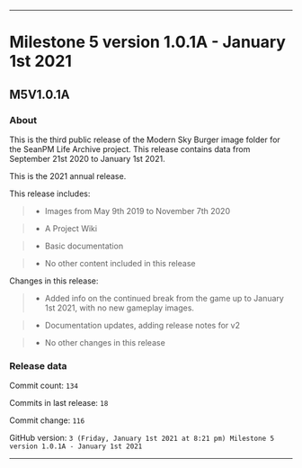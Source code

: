 
***

# Milestone 5 version 1.0.1A - January 1st 2021

## M5V1.0.1A

### About

This is the third public release of the Modern Sky Burger image folder for the SeanPM Life Archive project. This release contains data from September 21st 2020 to January 1st 2021.

This is the 2021 annual release.

This release includes:

> * Images from May 9th 2019 to November 7th 2020

> * A Project Wiki

> * Basic documentation

> * No other content included in this release

Changes in this release:

> * Added info on the continued break from the game up to January 1st 2021, with no new gameplay images.

> * Documentation updates, adding release notes for v2

> * No other changes in this release

### Release data

Commit count: `134`

Commits in last release: `18`

Commit change: `116`

GitHub version: `3 (Friday, January 1st 2021 at 8:21 pm) Milestone 5 version 1.0.1A - January 1st 2021`

***
